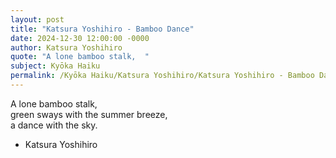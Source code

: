 ```yaml
---
layout: post
title: "Katsura Yoshihiro - Bamboo Dance"
date: 2024-12-30 12:00:00 -0000
author: Katsura Yoshihiro
quote: "A lone bamboo stalk,  "
subject: Kyōka Haiku
permalink: /Kyōka Haiku/Katsura Yoshihiro/Katsura Yoshihiro - Bamboo Dance
---
```


A lone bamboo stalk,  
green sways with the summer breeze,  
a dance with the sky.

- Katsura Yoshihiro
